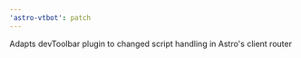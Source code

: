 ```yaml
---
'astro-vtbot': patch
---
```


Adapts devToolbar plugin to changed script handling in Astro's client router

